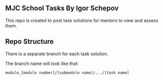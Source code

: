 ## MJC School Tasks By Igor Schepov

This repo is created to post task solutions for mentors to view and assess them.

## Repo Structure

There is a separate branch for each task solution.
    
The branch name will look like that:

    module_[module number]/[submodule name]/.../[task name]
